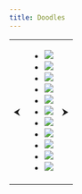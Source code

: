 ```yaml
---
title: Doodles
---
```


<table id="doodles">
<tr>
<td class="prev"><span class="fg-green">&#x2B9C;</span></td>
<td>
<ul id="doodle-gallery">
<li>
<img class="doodle imgbox" src="/image/doodles/doodle7.jpeg"/>
</li><li>
<img class="doodle imgbox" src="/image/doodles/doodle4.jpeg"/>
</li><li>
<img class="doodle imgbox" src="/image/doodles/doodle5.jpeg"/>
</li><li>
<img class="doodle imgbox" src="/image/doodles/doodle6.jpeg"/>
</li><li>
<img class="doodle imgbox" src="/image/doodles/doodle8.jpeg"/>
</li><li>
<img class="doodle imgbox" src="/image/doodles/doodle9.jpeg"/>
</li><li>
<img class="doodle imgbox" src="/image/doodles/doodle10.jpeg"/>
</li><li>
<img class="doodle imgbox" src="/image/doodles/doodle11.jpeg"/>
</li><li>
<img class="doodle imgbox" src="/image/doodles/doodle1.png" />
</li><li>
<img class="doodle imgbox" src="/image/doodles/doodle3.png" />
</li><li>
<img class="doodle imgbox" src="/image/doodles/doodle2.png"/>
</li>
</ul>
</td>
<td class="next"><span class="fg-green">&#x2B9E;</span></td>
</table>


